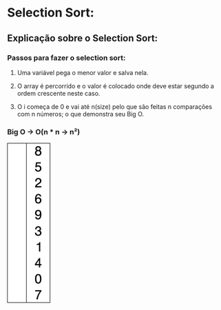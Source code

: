 # Selection Sort:

## Explicação sobre o Selection Sort:

### Passos para fazer o selection sort:

1. Uma variável pega o menor valor e salva nela.

2. O array é percorrido e o valor é colocado onde deve estar segundo a ordem crescente neste caso.

3. O i começa de 0 e vai até n(size) pelo que são feitas n comparações com n números; o que demonstra seu Big O.

### Big O -> O(n * n -> n²)

![gif do merge](gif/selection_sort.gif)